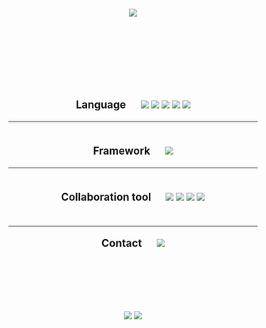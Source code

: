 <br>
<div align="center">
<img src="https://capsule-render.vercel.app/api?type=cylinder&color=AAC4FF&height=100&section=header&text=tgyuu&fontSize=70&fontColor=EEF1FF" />
<br><br><br><br><br><br><br><br><br>
  
  

<h2>Language
&nbsp;&nbsp;&nbsp;&nbsp;

<img src="https://img.shields.io/badge/-Kotlin-blueviolet?style=flat-square&logo=Kotlin&logoColor=white">
<img src="https://img.shields.io/badge/-Python-blue?style=flat-square&logo=Python&logoColor=white">
<img src="https://img.shields.io/badge/-Java-yellow?style=flat-square&logo=Java&logoColor=white">
<img src="https://img.shields.io/badge/-HTML-red?style=flat-square&logo=HTML5&logoColor=white">
  <img src="https://img.shields.io/badge/-MySQL-black?style=flat-square&logo=MYSQL&logoColor=white">
<hr/>
<br>
Framework
&nbsp;&nbsp;&nbsp;&nbsp;
<img src="https://img.shields.io/badge/-Android-green?style=flat-square&logo=Android&logoColor=white">
<hr/>
<br>
Collaboration tool
&nbsp;&nbsp;&nbsp;&nbsp;
<img src="https://img.shields.io/badge/-Git-black?style=flat-square&logo=Git&logoColor=white">
<img src="https://img.shields.io/badge/-Jira-blue?style=flat-square&logo=Jira&logoColor=white">
<img src="https://img.shields.io/badge/-Figma-lightgrey?style=flat-square&logo=Figma&logoColor=white">
<img src="https://img.shields.io/badge/-Notion-black?style=flat-square&logo=Figma&logoColor=white">
<br><br>

<hr/>
Contact
&nbsp;&nbsp;&nbsp;&nbsp;
<a href="https://blog.naver.com/tgyuu_" target="_blank">
<img src="https://img.shields.io/badge/-Blog-green?style=flat-square&logo=Naver&logoColor=white">
<a>

<br><br><br><br>
<img src="https://github-readme-stats.vercel.app/api?username=tgyuuAn&show_icons=true">
<img src="https://github-readme-stats.vercel.app/api/top-langs/?username=tgyuuAn&layout=compact">
<div>
